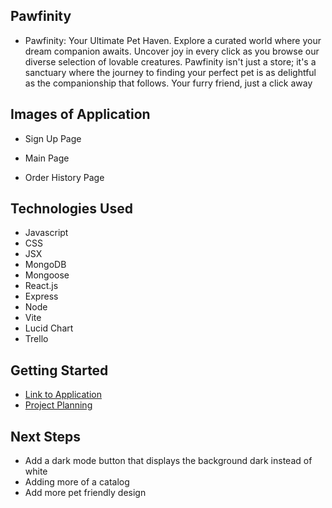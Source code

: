 ## Pawfinity
- Pawfinity: Your Ultimate Pet Haven. Explore a curated world where your dream companion awaits. Uncover joy in every click as you browse our diverse selection of lovable creatures. Pawfinity isn't just a store; it's a sanctuary where the journey to finding your perfect pet is as delightful as the companionship that follows. Your furry friend, just a click away

## Images of Application
- Sign Up Page


- Main Page


- Order History Page



## Technologies Used
- Javascript
- CSS
- JSX
- MongoDB
- Mongoose
- React.js
- Express
- Node
- Vite
- Lucid Chart
- Trello

## Getting Started
- [Link to Application](https://pawfinityclient.onrender.com)
- [Project Planning](https://trello.com/b/O2kHLbCd/pawfinity)


## Next Steps
- Add a dark mode button that displays the background dark instead of white
- Adding more of a catalog
- Add more pet friendly design